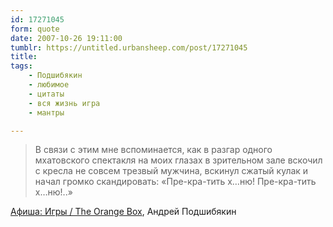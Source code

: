 ```yaml
---
id: 17271045
form: quote
date: 2007-10-26 19:11:00
tumblr: https://untitled.urbansheep.com/post/17271045
title: 
tags:
    - Подшибякин
    - любимое
    - цитаты
    - вся жизнь игра
    - мантры

---
```


<blockquote>
В связи с этим мне вспоминается, как в разгар одного мхатовского спектакля на моих глазах в зрительном зале вскочил с кресла не совсем трезвый мужчина, вскинул сжатый кулак и начал громко скандировать: «Пре-кра-тить х…ню! Пре-кра-тить х…ню!..»
</blockquote>

<a href="http://www.afisha.ru/review/games/188795/">Афиша: Игры / The Orange Box</a>, Андрей Подшибякин
